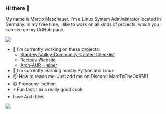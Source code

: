 ### Hi there 👋
My name is Marco Maschauer. I'm a Linux System Administrator located in Germany. In my free time, I like to work on all kinds of projects, which you can see on my GitHub page.

[![](https://github-readme-stats.vercel.app/api?username=marcomaschauer&show_icons=true&theme=radical)](https://github.com/marcomaschauer)

- 🔭 I’m currently working on these projects: 
  - [Stardew-Valley-Community-Center-Checklist](https://github.com/marcomaschauer/Stardew-Valley-Community-Center-Checklist) 
  - [Recipes-Website](https://github.com/marcomaschauer/Recipes-Website)
  - [Arch-AUR-Helper](https://github.com/marcomaschauer/Arch-AUR-Helper)
- 🌱 I’m currently learning mostly Python and Linux
- 📫 How to reach me: Just add me on Discord: MarcToTheO#6551
- 😄 Pronouns: he/him
- ⚡ Fun fact: I'm a really good cook
- I use Arch btw.

[![](https://github-readme-stats.vercel.app/api/top-langs/?username=marcomaschauer&theme=radical)](https://github.com/marcomaschauer)
